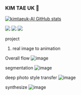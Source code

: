 ### KIM TAE UK 👋

<!--
**kimtaeuk-AI/kimtaeuk-AI** is a ✨ _special_ ✨ repository because its `README.md` (this file) appears on your GitHub profile.

Here are some ideas to get you started:

- 🔭 I’m currently working on ...
- 🌱 I’m currently learning ...
- 👯 I’m looking to collaborate on ...
- 🤔 I’m looking for help with ...
- 💬 Ask me about ...
- 📫 How to reach me: ...
- 😄 Pronouns: ...
- ⚡ Fun fact: ...
-->

[![kimtaeuk-AI GitHub stats](https://github-readme-stats.vercel.app/api?username=kimtaeuk-AI&show_icons=true&theme=algolia)](https://github.com/anuraghazra/github-readme-stats)


<img src="https://img.shields.io/badge/Python-3766AB?style=plastic-square&logo=Python&logoColor=white"/></a>
<img src="https://img.shields.io/badge/TensorFlow-FF6F00?style=plastic-square&logo=Tensorflow&logoColor=white"/></a>
<img src="https://img.shields.io/badge/Pytorch-EE4C2C?style=plastic-square&logo=Pytorch&logoColor=white"/></a>

project
1. real image to animation


Overall flow
![image](https://user-images.githubusercontent.com/83504682/118927836-5733df80-b97d-11eb-9d41-05f6a2978331.png)

segmentation
![image](https://user-images.githubusercontent.com/83504682/118927692-2358ba00-b97d-11eb-8956-909b6acf7fd7.png)

deep photo style transfer 
![image](https://user-images.githubusercontent.com/83504682/118927915-72065400-b97d-11eb-9b30-d22778d1146f.png)

synthesize
![image](https://user-images.githubusercontent.com/83504682/118927967-89ddd800-b97d-11eb-8b95-fb07e175f9f6.png)
